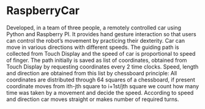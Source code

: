 # RaspberryCar
Developed, in a team of three people, a remotely controlled car using Python and Raspberry PI. It provides hand gesture interaction so that users can control the robot’s movement by practicing their dexterity.
Car can move in various directions with different speeds.
The guiding path is collected from Touch Display and the speed of car is proportional to speed of finger. The path initially is saved as list of coordinates, obtained from Touch Display by requesting coordinates every 2 time clocks. Speed, length and direction are obtained from this list by chessboard principle:
All coordinates are distributed through 64 squares of a chessboard, if present coordinate moves from ith-jth square to i+1st/jth square we count how many time was taken by a movement and decide the speed. According to speed and direction car moves straight or makes number of required turns.
